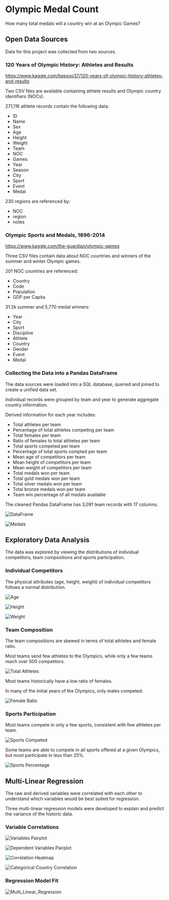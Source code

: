 # Olympic Medal Count

How many total medals will a country win at an Olympic Games?

## Open Data Sources

Data for this project was collected from two sources.

### 120 Years of Olympic History: Athletes and Results

https://www.kaggle.com/heesoo37/120-years-of-olympic-history-athletes-and-results

Two CSV files are available containing athlete results and Olympic country identifiers (NOCs).

271,116 athlete records contain the following data:

* ID
* Name
* Sex
* Age
* Height
* Weight
* Team
* NOC
* Games
* Year
* Season
* City
* Sport
* Event
* Medal

230 regions are referenced by:

* NOC
* region
* notes

### Olympic Sports and Medals, 1896-2014

https://www.kaggle.com/the-guardian/olympic-games

Three CSV files contain data about NOC countries and winners of the summer and winter Olympic games.

201 NOC countries are referenced:

* Country
* Code
* Population
* GDP per Capita

31.2k summer and 5,770 medal winners:

* Year
* City
* Sport
* Discipline
* Athlete
* Country
* Gender
* Event
* Medal

### Collecting the Data into a Pandas DataFrame

The data sources were loaded into a SQL database, queried and joined to create a unified data set.

Individual records were grouped by team and year to generate aggregate country information.

Derived information for each year includes:

* Total athletes per team
* Percentage of total athletes competing per team
* Total females per team
* Ratio of females to total athletes per team
* Total sports competed per team
* Percentage of total sports compted per team
* Mean age of competitors per team
* Mean height of competitors per team
* Mean weight of competitors per team
* Total medals won per team
* Total gold medals won per team
* Total silver medals won per team
* Total bronze medals won per team
* Team win percentage of all medals available

The cleaned Pandas DataFrame has 3,091 team records with 17 columns.

![DataFrame](/Plots/DataFrame.png)

![Medals](/Plots/Medals.png)


## Exploratory Data Analysis

The data was explored by viewing the distributions of individual competitors, team compositions and sports participation.

### Individual Competitors

The physical attributes (age, height, weight) of individual competitors follows a normal distribution.

![Age](/Plots/Age.png)

![Height](/Plots/Height.png)

![Weight](/Plots/Weight.png)

### Team Composition

The team compositions are skewed in terms of total athletes and female ratio.

Most teams send few athletes to the Olympics, while only a few teams reach over 500 competitors.

![Total Athletes](/Plots/Total_Athletes.png)

Most teams historically have a low ratio of females.

In many of the initial years of the Olympics, only males competed.

![Female Ratio](/Plots/Female_Ratio.png)

### Sports Participation

Most teams compete in only a few sports, consistent with few athletes per team.

![Sports Competed](/Plots/Sports_Competed.png)

Some teams are able to compete in all sports offered at a given Olympics, but most participate in less than 25%.

![Sports Percentage](/Plots/Sports_Percentage.png)


## Multi-Linear Regression

The raw and derived variables were correlated with each other to understand which variables would be best suited for regression.

Three multi-linear regression models were developed to explain and predict the variance of the historic data.

### Variable Correlations

![Variables Pairplot](/Plots/Variables_Pairplot.png)

![Dependent Variables Pairplot](/Plots/Dependent_Variables_Pairplot.png)

![Correlation Heatmap](/Plots/Correlation_Heatmap.png)

![Categorical Country Correlation](/Plots/Categorical_Country_Correlation.png)

### Regression Model Fit

![Multi_Linear_Regression](/Plots/Multi_Linear_Regression.png)